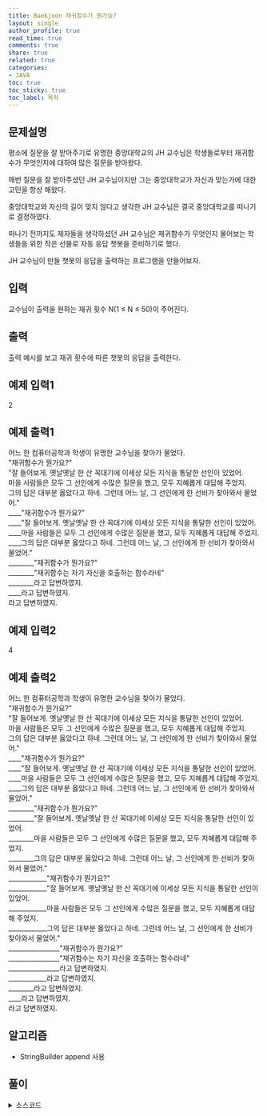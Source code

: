```yaml
---
title: Baekjoon 재귀함수가 뭔가요?
layout: single
author_profile: true
read_time: true
comments: true
share: true
related: true
categories:
- JAVA
toc: true
toc_sticky: true
toc_label: 목차
---
```


## 문제설명
평소에 질문을 잘 받아주기로 유명한 중앙대학교의 JH 교수님은 학생들로부터 재귀함수가 무엇인지에 대하여 많은 질문을 받아왔다.

매번 질문을 잘 받아주셨던 JH 교수님이지만 그는 중앙대학교가 자신과 맞는가에 대한 고민을 항상 해왔다.

중앙대학교와 자신의 길이 맞지 않다고 생각한 JH 교수님은 결국 중앙대학교를 떠나기로 결정하였다.

떠나기 전까지도 제자들을 생각하셨던 JH 교수님은 재귀함수가 무엇인지 물어보는 학생들을 위한 작은 선물로 자동 응답 챗봇을 준비하기로 했다.

JH 교수님이 만들 챗봇의 응답을 출력하는 프로그램을 만들어보자.

## 입력
교수님이 출력을 원하는 재귀 횟수 N(1 ≤ N ≤ 50)이 주어진다.


## 출력
출력 예시를 보고 재귀 횟수에 따른 챗봇의 응답을 출력한다.

## 예제 입력1
2
## 예제 출력1
어느 한 컴퓨터공학과 학생이 유명한 교수님을 찾아가 물었다. <br>
"재귀함수가 뭔가요?"<br>
"잘 들어보게. 옛날옛날 한 산 꼭대기에 이세상 모든 지식을 통달한 선인이 있었어.<br>
마을 사람들은 모두 그 선인에게 수많은 질문을 했고, 모두 지혜롭게 대답해 주었지.<br>
그의 답은 대부분 옳았다고 하네. 그런데 어느 날, 그 선인에게 한 선비가 찾아와서 물었어."<br>
____"재귀함수가 뭔가요?"<br>
____"잘 들어보게. 옛날옛날 한 산 꼭대기에 이세상 모든 지식을 통달한 선인이 있었어.<br>
____마을 사람들은 모두 그 선인에게 수많은 질문을 했고, 모두 지혜롭게 대답해 주었지.<br>
____그의 답은 대부분 옳았다고 하네. 그런데 어느 날, 그 선인에게 한 선비가 찾아와서 물었어."<br>
________"재귀함수가 뭔가요?"<br>
________"재귀함수는 자기 자신을 호출하는 함수라네"<br>
________라고 답변하였지.<br>
____라고 답변하였지.<br>
라고 답변하였지.<br>

## 예제 입력2
4
## 예제 출력2
어느 한 컴퓨터공학과 학생이 유명한 교수님을 찾아가 물었다.<br>
"재귀함수가 뭔가요?"<br>
"잘 들어보게. 옛날옛날 한 산 꼭대기에 이세상 모든 지식을 통달한 선인이 있었어.<br>
마을 사람들은 모두 그 선인에게 수많은 질문을 했고, 모두 지혜롭게 대답해 주었지.<br>
그의 답은 대부분 옳았다고 하네. 그런데 어느 날, 그 선인에게 한 선비가 찾아와서 물었어."<br>
____"재귀함수가 뭔가요?"<br>
____"잘 들어보게. 옛날옛날 한 산 꼭대기에 이세상 모든 지식을 통달한 선인이 있었어.<br>
____마을 사람들은 모두 그 선인에게 수많은 질문을 했고, 모두 지혜롭게 대답해 주었지.<br>
____그의 답은 대부분 옳았다고 하네. 그런데 어느 날, 그 선인에게 한 선비가 찾아와서 물었어."<br>
________"재귀함수가 뭔가요?"<br>
________"잘 들어보게. 옛날옛날 한 산 꼭대기에 이세상 모든 지식을 통달한 선인이 있었어.<br>
________마을 사람들은 모두 그 선인에게 수많은 질문을 했고, 모두 지혜롭게 대답해 주었지.<br>
________그의 답은 대부분 옳았다고 하네. 그런데 어느 날, 그 선인에게 한 선비가 찾아와서 물었어."<br>
____________"재귀함수가 뭔가요?"<br>
____________"잘 들어보게. 옛날옛날 한 산 꼭대기에 이세상 모든 지식을 통달한 선인이 있었어.<br>
____________마을 사람들은 모두 그 선인에게 수많은 질문을 했고, 모두 지혜롭게 대답해 주었지.<br>
____________그의 답은 대부분 옳았다고 하네. 그런데 어느 날, 그 선인에게 한 선비가 찾아와서 물었어."<br>
________________"재귀함수가 뭔가요?"<br>
________________"재귀함수는 자기 자신을 호출하는 함수라네"<br>
________________라고 답변하였지.<br>
____________라고 답변하였지.<br>
________라고 답변하였지.<br>
____라고 답변하였지.<br>
라고 답변하였지.<br>


## 알고리즘
- StringBuilder append 사용

## 풀이

<details>
<summary>소스코드</summary>
<div markdown="1">

```java
import java.io.*;
import java.io.BufferedReader;
import java.io.InputStreamReader;

public class Main{
    
    public static StringBuilder recursive(int num,int count, StringBuilder sb) {
        StringBuilder s = new StringBuilder("\n");
        for (int i = num; i < count; i++) {
            s.append("____");
        }
        if(num == 0) {
            sb.append(s).append("\"재귀함수가 뭔가요?\"");
            sb.append(s).append("\"재귀함수는 자기 자신을 호출하는 함수라네\"");
            sb.append(s).append("라고 답변하였지.");
            return sb;
        }
        sb.append(s).append("\"재귀함수가 뭔가요?\"");
        sb.append(s).append("\"잘 들어보게. 옛날옛날 한 산 꼭대기에 이세상 모든 지식을 통달한 선인이 있었어.");
        sb.append(s).append("마을 사람들은 모두 그 선인에게 수많은 질문을 했고, 모두 지혜롭게 대답해 주었지.");
        sb.append(s).append("그의 답은 대부분 옳았다고 하네. 그런데 어느 날, 그 선인에게 한 선비가 찾아와서 물었어.\"");
        if(num != 0) {
            recursive(--num,count,sb);
        }
        sb.append(s).append("라고 답변하였지.");
        return sb;
    }
    
    public static void main(String[] args) throws Exception{
        StringBuilder sb = new StringBuilder("어느 한 컴퓨터공학과 학생이 유명한 교수님을 찾아가 물었다.");
        BufferedReader br = new BufferedReader(new InputStreamReader(System.in));
        
        int num = Integer.parseInt(br.readLine());
        int count = num;
        
        recursive(num,count,sb);
        System.out.print(sb);
        
        br.close();
    }
}
```
</div>
</details>

